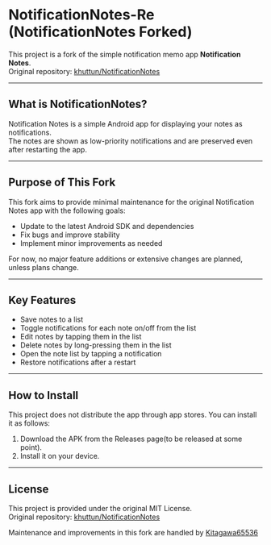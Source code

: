 # NotificationNotes-Re (NotificationNotes Forked)

This project is a fork of the simple notification memo app **Notification Notes**.  
Original repository: [khuttun/NotificationNotes](https://github.com/khuttun/NotificationNotes)

---

## What is NotificationNotes?

Notification Notes is a simple Android app for displaying your notes as notifications.  
The notes are shown as low-priority notifications and are preserved even after restarting the app.

---

## Purpose of This Fork

This fork aims to provide minimal maintenance for the original Notification Notes app with the following goals:

- Update to the latest Android SDK and dependencies
- Fix bugs and improve stability
- Implement minor improvements as needed

For now, no major feature additions or extensive changes are planned, unless plans change.

---

## Key Features

- Save notes to a list
- Toggle notifications for each note on/off from the list
- Edit notes by tapping them in the list
- Delete notes by long-pressing them in the list
- Open the note list by tapping a notification
- Restore notifications after a restart

---

## How to Install

This project does not distribute the app through app stores. You can install it as follows:

1. Download the APK from the Releases page(to be released at some point).
2. Install it on your device.

---

## License

This project is provided under the original MIT License.  
Original repository: [khuttun/NotificationNotes](https://github.com/khuttun/NotificationNotes) 

Maintenance and improvements in this fork are handled by [Kitagawa65536](https://github.com/Kitagawa65536)

